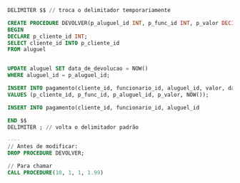 ```sql
DELIMITER $$ // troca o delimitador temporariamente

CREATE PROCEDURE DEVOLVER(p_aluguel_id INT, p_func_id INT, p_valor DECIMAL(5,2))
BEGIN
DECLARE p_cliente_id INT;
SELECT cliente_id INTO p_cliente_id
FROM aluguel


UPDATE aluguel SET data_de_devolucao = NOW()
WHERE aluguel_id = p_aluguel_id;

INSERT INTO pagamento(cliente_id, funcionario_id, aluguel_id, valor, data_de_pagamento)
VALUES (p_cliente_id, p_func_id, p_aluguel_id, p_valor, NOW());

INSERT INTO pagamento(cliente_id, funcionario_id, aluguel_id

END $$
DELIMITER ; // volta o delimitador padrão

----
// Antes de modificar:
DROP PROCEDURE DEVOLVER;

// Para chamar
CALL PROCEDURE(10, 1, 1, 1.99)
```

```sql

```
<!--stackedit_data:
eyJoaXN0b3J5IjpbLTE5MjY1MjIwMjAsMTgxNDMxNzY0OSwtNz
c2NTAyODAsMTU2ODgxNzQwNiwtNjI2MjUzODM2XX0=
-->